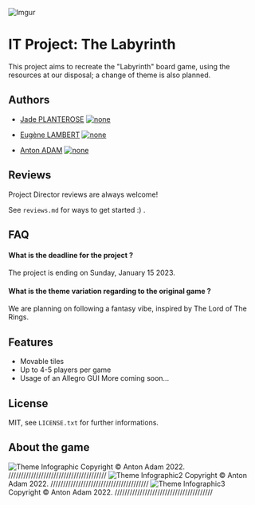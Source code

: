 ![Imgur](https://i.imgur.com/tadsYdI.png)
# IT Project: The Labyrinth


This project aims to recreate the "Labyrinth" board game, using the resources at our disposal; a change of theme is also planned.
## Authors

- [Jade PLANTEROSE](https://github.com/JadePlanECE) 
 [![none](https://img.shields.io/badge/ECE-student-lightgrey)]()


- [Eugène LAMBERT](https://github.com/EugeneLambertECE)       [![none](https://img.shields.io/badge/ECE-student-lightgrey)]()
- [Anton ADAM](https://github.com/aent0n)     [![none](https://img.shields.io/badge/ECE-student-lightgrey)]()


## Reviews

Project Director reviews are always welcome!

See  `reviews.md` for ways to get started :) .




## FAQ

#### What is the deadline for the project ?

The project is ending on Sunday, January 15 2023.

#### What is the theme variation regarding to the original game ?

We are planning on following a fantasy vibe, inspired by The Lord of The Rings.


## Features

- Movable tiles
- Up to 4-5 players per game
- Usage of an Allegro GUI
More coming soon...


## License

MIT, see `LICENSE.txt` for further informations.


## About the game 
![Theme Infographic](https://i.imgur.com/tzu4baK.png)
Copyright © Anton Adam 2022. ///////////////////////////////////////
![Theme Infographic2](https://i.imgur.com/4UYBmZO.png)
Copyright © Anton Adam 2022. ///////////////////////////////////////
![Theme Infographic3](https://i.imgur.com/OISf5jS.png)
Copyright © Anton Adam 2022. ///////////////////////////////////////
